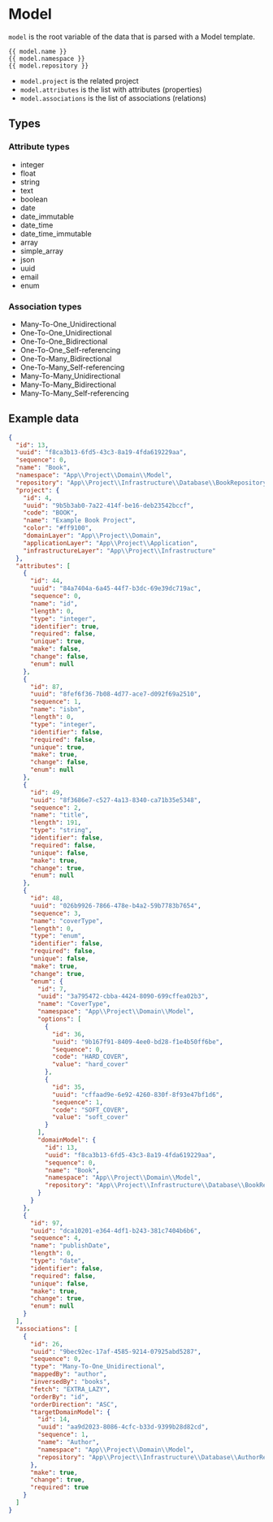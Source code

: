 # Model

`model` is the root variable of the data that is parsed with a Model template.

```
{{ model.name }}
{{ model.namespace }}
{{ model.repository }}
```

* `model.project` is the related project
* `model.attributes` is the list with attributes (properties)
* `model.associations` is the list of associations (relations)

## Types

### Attribute types

- integer
- float
- string
- text
- boolean
- date
- date_immutable
- date_time
- date_time_immutable
- array
- simple_array
- json
- uuid
- email
- enum

### Association types

- Many-To-One_Unidirectional
- One-To-One_Unidirectional
- One-To-One_Bidirectional
- One-To-One_Self-referencing
- One-To-Many_Bidirectional
- One-To-Many_Self-referencing
- Many-To-Many_Unidirectional
- Many-To-Many_Bidirectional
- Many-To-Many_Self-referencing

## Example data

```json
{
  "id": 13,
  "uuid": "f8ca3b13-6fd5-43c3-8a19-4fda619229aa",
  "sequence": 0,
  "name": "Book",
  "namespace": "App\\Project\\Domain\\Model",
  "repository": "App\\Project\\Infrastructure\\Database\\BookRepository",
  "project": {
    "id": 4,
    "uuid": "9b5b3ab0-7a22-414f-be16-deb23542bccf",
    "code": "BOOK",
    "name": "Example Book Project",
    "color": "#ff9100",
    "domainLayer": "App\\Project\\Domain",
    "applicationLayer": "App\\Project\\Application",
    "infrastructureLayer": "App\\Project\\Infrastructure"
  },
  "attributes": [
    {
      "id": 44,
      "uuid": "84a7404a-6a45-44f7-b3dc-69e39dc719ac",
      "sequence": 0,
      "name": "id",
      "length": 0,
      "type": "integer",
      "identifier": true,
      "required": false,
      "unique": true,
      "make": false,
      "change": false,
      "enum": null
    },
    {
      "id": 87,
      "uuid": "8fef6f36-7b08-4d77-ace7-d092f69a2510",
      "sequence": 1,
      "name": "isbn",
      "length": 0,
      "type": "integer",
      "identifier": false,
      "required": false,
      "unique": true,
      "make": true,
      "change": false,
      "enum": null
    },
    {
      "id": 49,
      "uuid": "8f3686e7-c527-4a13-8340-ca71b35e5348",
      "sequence": 2,
      "name": "title",
      "length": 191,
      "type": "string",
      "identifier": false,
      "required": false,
      "unique": false,
      "make": true,
      "change": true,
      "enum": null
    },
    {
      "id": 48,
      "uuid": "026b9926-7866-478e-b4a2-59b7783b7654",
      "sequence": 3,
      "name": "coverType",
      "length": 0,
      "type": "enum",
      "identifier": false,
      "required": false,
      "unique": false,
      "make": true,
      "change": true,
      "enum": {
        "id": 7,
        "uuid": "3a795472-cbba-4424-8090-699cffea02b3",
        "name": "CoverType",
        "namespace": "App\\Project\\Domain\\Model",
        "options": [
          {
            "id": 36,
            "uuid": "9b167f91-8409-4ee0-bd28-f1e4b50ff6be",
            "sequence": 0,
            "code": "HARD_COVER",
            "value": "hard_cover"
          },
          {
            "id": 35,
            "uuid": "cffaad9e-6e92-4260-830f-8f93e47bf1d6",
            "sequence": 1,
            "code": "SOFT_COVER",
            "value": "soft_cover"
          }
        ],
        "domainModel": {
          "id": 13,
          "uuid": "f8ca3b13-6fd5-43c3-8a19-4fda619229aa",
          "sequence": 0,
          "name": "Book",
          "namespace": "App\\Project\\Domain\\Model",
          "repository": "App\\Project\\Infrastructure\\Database\\BookRepository"
        }
      }
    },
    {
      "id": 97,
      "uuid": "dca10201-e364-4df1-b243-381c7404b6b6",
      "sequence": 4,
      "name": "publishDate",
      "length": 0,
      "type": "date",
      "identifier": false,
      "required": false,
      "unique": false,
      "make": true,
      "change": true,
      "enum": null
    }
  ],
  "associations": [
    {
      "id": 26,
      "uuid": "9bec92ec-17af-4585-9214-07925abd5287",
      "sequence": 0,
      "type": "Many-To-One_Unidirectional",
      "mappedBy": "author",
      "inversedBy": "books",
      "fetch": "EXTRA_LAZY",
      "orderBy": "id",
      "orderDirection": "ASC",
      "targetDomainModel": {
        "id": 14,
        "uuid": "aa9d2023-8086-4cfc-b33d-9399b28d82cd",
        "sequence": 1,
        "name": "Author",
        "namespace": "App\\Project\\Domain\\Model",
        "repository": "App\\Project\\Infrastructure\\Database\\AuthorRepository"
      },
      "make": true,
      "change": true,
      "required": true
    }
  ]
}
```